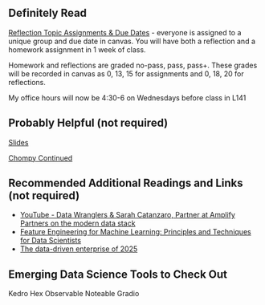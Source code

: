 ## Definitely Read
[Reflection Topic Assignments & Due Dates](https://canvas.northwestern.edu/courses/160099/assignments) - everyone is assigned to a unique group and due date in canvas.  You will have both a reflection and a homework assignment in 1 week of class.

Homework and reflections are graded no-pass, pass, pass+.  These grades will be recorded in canvas as 0, 13, 15 for assignments and 0, 18, 20 for reflections.

My office hours will now be 4:30-6 on Wednesdays before class in L141

## Probably Helpful (not required)
[Slides](https://github.com/brook-miller/mbai-417-data/blob/main/data-governance/data-governance.pdf)

[Chompy Continued](https://github.com/brook-miller/mbai-417-data/blob/main/data-governance/in-class/chompy_reviews_continued.ipynb)

## Recommended Additional Readings and Links (not required)
* [YouTube - Data Wranglers & Sarah Catanzaro, Partner at Amplify Partners on the modern data stack](https://www.youtube.com/watch?v=55DqHH9OoEc)
* [Feature Engineering for Machine Learning: Principles and Techniques for Data Scientists](https://www.amazon.com/Feature-Engineering-Machine-Learning-Principles-ebook/dp/B07BNX4MWC/)
* [The data-driven enterprise of 2025](https://www.mckinsey.com/business-functions/mckinsey-analytics/our-insights/the-data-driven-enterprise-of-2025)

## Emerging Data Science Tools to Check Out
Kedro
Hex
Observable
Noteable
Gradio
